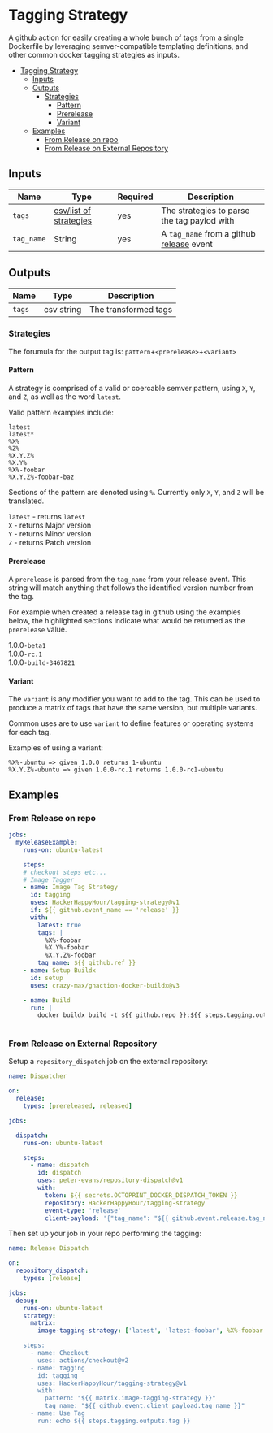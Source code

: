 # Tagging Strategy

A github action for easily creating a whole bunch of tags from a single Dockerfile by leveraging
semver-compatible templating definitions, and other common docker tagging strategies as inputs.

- [Tagging Strategy](#tagging-strategy)
  - [Inputs](#inputs)
  - [Outputs](#outputs)
    - [Strategies](#strategies)
      - [Pattern](#pattern)
      - [Prerelease](#prerelease)
      - [Variant](#variant)
  - [Examples](#examples)
    - [From Release on repo](#from-release-on-repo)
    - [From Release on External Repository](#from-release-on-external-repository)

## Inputs

| Name             | Type    | Required   | Description                        |
|------------------|---------|------------|------------------------------------|
| `tags`        | [csv/list of strategies](#strategies) | yes | The strategies to parse the tag paylod with |
| `tag_name` | String | yes | A `tag_name` from a github [release][] event |


## Outputs

| Name             | Type    | Description |
|------------------|---------|-------------|
| `tags` | csv string | The transformed tags |

### Strategies

The forumula for the output tag is: `pattern`+`<prerelease>`+`<variant>`

#### Pattern

A strategy is comprised of a valid or coercable semver pattern, 
using `X`, `Y`, and `Z`, as well as the word `latest`.

Valid pattern examples include:

```
latest
latest*
%X%
%Z%
%X.Y.Z%
%X.Y%
%X%-foobar 
%X.Y.Z%-foobar-baz
```

Sections of the pattern are denoted using `%`. Currently only `X`, `Y`, and `Z` will be translated.

`latest` - returns `latest`  
`X` - returns Major version  
`Y` - returns Minor version  
`Z` - returns Patch version  

#### Prerelease

A `prerelease` is parsed from the `tag_name` from your release event. This string
will match anything that follows the identified version number from the tag.

For example when created a release tag in github using the examples below,
the highlighted sections indicate what would be returned as the `prerelease` value.

1.0.0`-beta1`  
1.0.0`-rc.1`  
1.0.0`-build-3467821`  

#### Variant

The `variant` is any modifier you want to add to the tag. This can be used
to produce a matrix of tags that have the same version, but multiple variants.

Common uses are to use `variant` to define features or operating systems for each tag.

Examples of using a variant:

```
%X%-ubuntu => given 1.0.0 returns 1-ubuntu
%X.Y.Z%-ubuntu => given 1.0.0-rc.1 returns 1.0.0-rc1-ubuntu
```

## Examples

### From Release on repo 
```yaml
jobs:
  myReleaseExample:
    runs-on: ubuntu-latest

    steps:
    # checkout steps etc...
    # Image Tagger
    - name: Image Tag Strategy
      id: tagging
      uses: HackerHappyHour/tagging-strategy@v1
      if: ${{ github.event_name == 'release' }}
      with:
        latest: true
        tags: |
          %X%-foobar
          %X.Y%-foobar
          %X.Y.Z%-foobar
        tag_name: ${{ github.ref }}
    - name: Setup Buildx
      id: setup
      uses: crazy-max/ghaction-docker-buildx@v3

    - name: Build
      run: |
        docker buildx build -t ${{ github.repo }}:${{ steps.tagging.outputs.tag }} .
  
```

### From Release on External Repository 

Setup a `repository_dispatch` job on the external repository:

```yaml
name: Dispatcher

on:
  release:
    types: [prereleased, released]

jobs:

  dispatch:
    runs-on: ubuntu-latest

    steps:
      - name: dispatch
        id: dispatch
        uses: peter-evans/repository-dispatch@v1
        with:
          token: ${{ secrets.OCTOPRINT_DOCKER_DISPATCH_TOKEN }}
          repository: HackerHappyHour/tagging-strategy
          event-type: 'release'
          client-payload: '{"tag_name": "${{ github.event.release.tag_name }}"}'

```

Then set up your job in your repo performing the tagging:

```yaml
name: Release Dispatch

on:
  repository_dispatch:
    types: [release]

jobs:
  debug:
    runs-on: ubuntu-latest
    strategy:
      matrix:
        image-tagging-strategy: ['latest', 'latest-foobar', %X%-foobar', '%X.Y%-foobar', '%X.Y.Z%-foobar']

    steps:
      - name: Checkout
        uses: actions/checkout@v2
      - name: tagging
        id: tagging
        uses: HackerHappyHour/tagging-strategy@v1
        with:
          pattern: "${{ matrix.image-tagging-strategy }}"
          tag_name: "${{ github.event.client_payload.tag_name }}"
      - name: Use Tag
        run: echo ${{ steps.tagging.outputs.tag }}

```

[release]: https://docs.github.com/en/actions/reference/events-that-trigger-workflows#release
